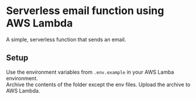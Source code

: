# Serverless email function using AWS Lambda

A simple, serverless function that sends an email.

## Setup

Use the environment variables from `.env.example` in your AWS Lamba environment.  
Archive the contents of the folder except the env files. Upload the archive to AWS Lambda.